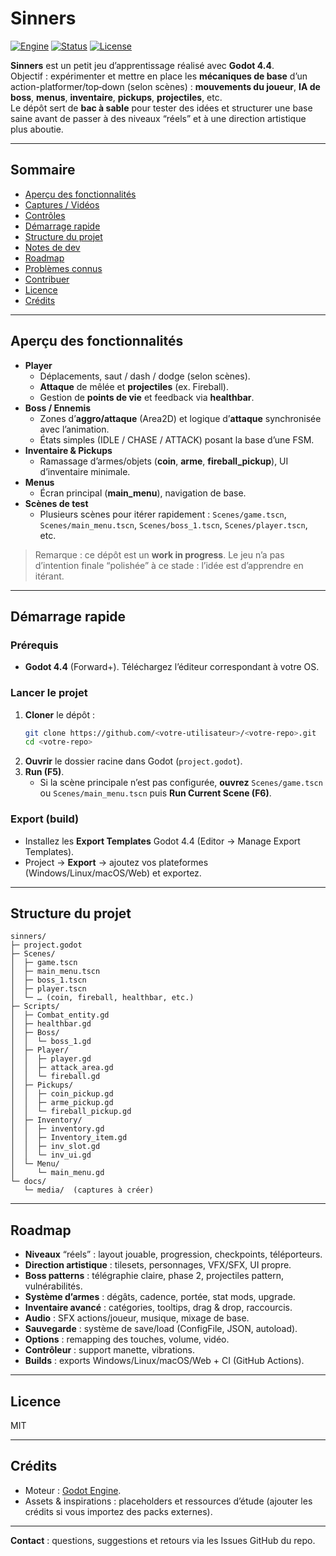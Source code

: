 # Sinners

[![Engine](https://img.shields.io/badge/Godot-4.4-blue)](https://godotengine.org/)
[![Status](https://img.shields.io/badge/status-Work_in_Progress-orange)](#)
[![License](https://img.shields.io/badge/license-TBD-lightgrey)](#)

**Sinners** est un petit jeu d’apprentissage réalisé avec **Godot 4.4**.  
Objectif : expérimenter et mettre en place les **mécaniques de base** d’un action-platformer/top‑down (selon scènes) : **mouvements du joueur**, **IA de boss**, **menus**, **inventaire**, **pickups**, **projectiles**, etc.  
Le dépôt sert de **bac à sable** pour tester des idées et structurer une base saine avant de passer à des niveaux “réels” et à une direction artistique plus aboutie.

---

## Sommaire
- [Aperçu des fonctionnalités](#aperçu-des-fonctionnalités)
- [Captures / Vidéos](#captures--vidéos)
- [Contrôles](#contrôles)
- [Démarrage rapide](#démarrage-rapide)
- [Structure du projet](#structure-du-projet)
- [Notes de dev](#notes-de-dev)
- [Roadmap](#roadmap)
- [Problèmes connus](#problèmes-connus)
- [Contribuer](#contribuer)
- [Licence](#licence)
- [Crédits](#crédits)

---

## Aperçu des fonctionnalités

- **Player**
  - Déplacements, saut / dash / dodge (selon scènes).
  - **Attaque** de mêlée et **projectiles** (ex. Fireball).
  - Gestion de **points de vie** et feedback via **healthbar**.
- **Boss / Ennemis**
  - Zones d’**aggro/attaque** (Area2D) et logique d’**attaque** synchronisée avec l’animation.
  - États simples (IDLE / CHASE / ATTACK) posant la base d’une FSM.
- **Inventaire & Pickups**
  - Ramassage d’armes/objets (**coin**, **arme**, **fireball_pickup**), UI d’inventaire minimale.
- **Menus**
  - Écran principal (**main_menu**), navigation de base.
- **Scènes de test**
  - Plusieurs scènes pour itérer rapidement : `Scenes/game.tscn`, `Scenes/main_menu.tscn`, `Scenes/boss_1.tscn`, `Scenes/player.tscn`, etc.

> Remarque : ce dépôt est un **work in progress**. Le jeu n’a pas d’intention finale “polishée” à ce stade : l’idée est d’apprendre en itérant.


---

## Démarrage rapide

### Prérequis
- **Godot 4.4** (Forward+). Téléchargez l’éditeur correspondant à votre OS.

### Lancer le projet
1. **Cloner** le dépôt :
   ```bash
   git clone https://github.com/<votre-utilisateur>/<votre-repo>.git
   cd <votre-repo>
   ```
2. **Ouvrir** le dossier racine dans Godot (`project.godot`).
3. **Run (F5)**.  
   - Si la scène principale n’est pas configurée, **ouvrez** `Scenes/game.tscn` ou `Scenes/main_menu.tscn` puis **Run Current Scene (F6)**.

### Export (build)
- Installez les **Export Templates** Godot 4.4 (Editor → Manage Export Templates).
- Project → **Export** → ajoutez vos plateformes (Windows/Linux/macOS/Web) et exportez.

---

## Structure du projet

```
sinners/
├─ project.godot
├─ Scenes/
│  ├─ game.tscn
│  ├─ main_menu.tscn
│  ├─ boss_1.tscn
│  ├─ player.tscn
│  └─ … (coin, fireball, healthbar, etc.)
├─ Scripts/
│  ├─ Combat_entity.gd
│  ├─ healthbar.gd
│  ├─ Boss/
│  │  └─ boss_1.gd
│  ├─ Player/
│  │  ├─ player.gd
│  │  ├─ attack_area.gd
│  │  └─ fireball.gd
│  ├─ Pickups/
│  │  ├─ coin_pickup.gd
│  │  ├─ arme_pickup.gd
│  │  └─ fireball_pickup.gd
│  ├─ Inventory/
│  │  ├─ inventory.gd
│  │  ├─ Inventory_item.gd
│  │  ├─ inv_slot.gd
│  │  └─ inv_ui.gd
│  └─ Menu/
│     └─ main_menu.gd
└─ docs/
   └─ media/  (captures à créer)
```

---

## Roadmap

- **Niveaux** “réels” : layout jouable, progression, checkpoints, téléporteurs.
- **Direction artistique** : tilesets, personnages, VFX/SFX, UI propre.
- **Boss patterns** : télégraphie claire, phase 2, projectiles pattern, vulnérabilités.
- **Système d’armes** : dégâts, cadence, portée, stat mods, upgrade.
- **Inventaire avancé** : catégories, tooltips, drag & drop, raccourcis.
- **Audio** : SFX actions/joueur, musique, mixage de base.
- **Sauvegarde** : système de save/load (ConfigFile, JSON, autoload).
- **Options** : remapping des touches, volume, vidéo.
- **Contrôleur** : support manette, vibrations.
- **Builds** : exports Windows/Linux/macOS/Web + CI (GitHub Actions).



---

## Licence

MIT 

---

## Crédits

- Moteur : [Godot Engine](https://godotengine.org/).
- Assets & inspirations : placeholders et ressources d’étude (ajouter les crédits si vous importez des packs externes).

---

**Contact** : questions, suggestions et retours via les Issues GitHub du repo.
